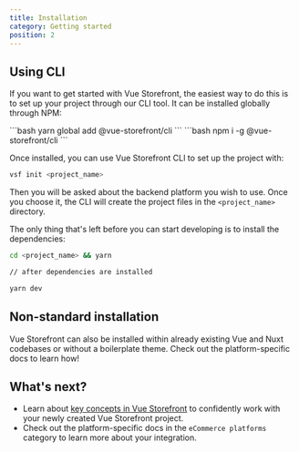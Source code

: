 ```yaml
---
title: Installation
category: Getting started
position: 2
---
```


## Using CLI

If you want to get started with Vue Storefront, the easiest way to do this is to set up your project through our CLI tool. It can be installed globally through NPM:

<code-group>
<code-block title="YARN">
```bash
yarn global add @vue-storefront/cli
```
</code-block>

<code-block title="NPM">
```bash
npm i -g @vue-storefront/cli
```
</code-block>
</code-group>

Once installed, you can use Vue Storefront CLI to set up the project with:

```bash
vsf init <project_name>
```

Then you will be asked about the backend platform you wish to use. Once you choose it, the CLI will create the project files in the `<project_name>` directory.

<doc-img src="cli.png" alt="Vue Storefront CLI"></doc-img>

The only thing that's left before you can start developing is to install the dependencies:

```bash
cd <project_name> && yarn

// after dependencies are installed

yarn dev
```

## Non-standard installation

Vue Storefront can also be installed within already existing Vue and Nuxt codebases or without a boilerplate theme. Check out the platform-specific docs to learn how!

## What's next?

- Learn about [key concepts in Vue Storefront](./key-concepts.html) to confidently work with your newly created Vue Storefront project.
- Check out the platform-specific docs in the `eCommerce platforms` category to learn more about your integration.
